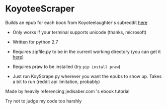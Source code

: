 # KoyoteeScraper
Builds an epub for each book from Koyoteelaughter's subreddit [here](https://www.reddit.com/r/Koyoteelaughter/)

* Only works if your terminal supports unicode (thanks, microsoft)

* Written for python 2.7

* Requires zipfile.py to be in the current working directory (you can get it [here](https://hg.python.org/cpython/file/2.7/Lib/zipfile.py))

* Requires praw to be installed (try `pip install praw`)

* Just run KoyScrape.py wherever you want the epubs to show up. Takes a bit to run (reddit api limitation, probably)

Made by heavily referencing jedisaber.com 's ebook tutorial

Try not to judge my code too harshly
